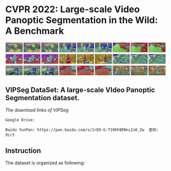 # CVPR 2022: Large-scale Video Panoptic Segmentation in the Wild: A Benchmark


![avatar](show_data.png)


## VIPSeg DataSet: A large-scale VIdeo Panoptic Segmentation dataset. 

*The download links of VIPSeg*

```
Google Drive:
```

```
Baidu YunPan: https://pan.baidu.com/s/1rEO-G-T19Xh9ENni2s6_Zw  密码: 9ir3

```

## Instruction

The dataset is organized as following:



